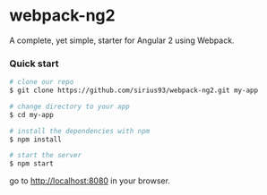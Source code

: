 # webpack-ng2


A complete, yet simple, starter for Angular 2 using Webpack.


### Quick start


```bash
# clone our repo
$ git clone https://github.com/sirius93/webpack-ng2.git my-app

# change directory to your app
$ cd my-app

# install the dependencies with npm
$ npm install

# start the server
$ npm start
```
go to [http://localhost:8080](http://localhost:8080) in your browser.

